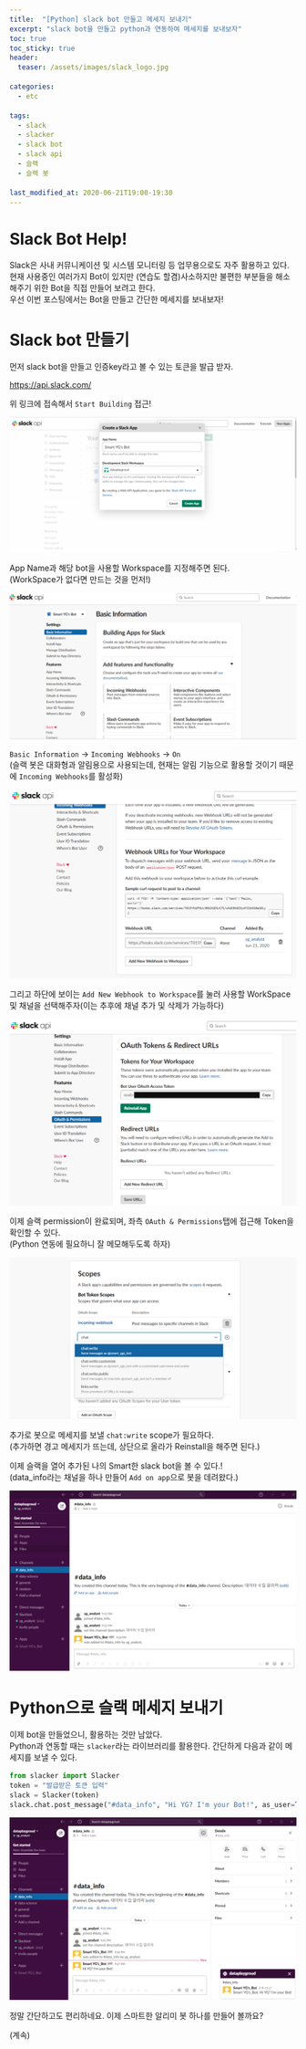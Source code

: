 ```yaml
---
title:  "[Python] slack bot 만들고 메세지 보내기"
excerpt: "slack bot을 만들고 python과 연동하여 메세지를 보내보자"
toc: true
toc_sticky: true
header:
  teaser: /assets/images/slack_logo.jpg

categories:
  - etc

tags:
  - slack
  - slacker
  - slack bot
  - slack api
  - 슬랙
  - 슬랙 봇

last_modified_at: 2020-06-21T19:00-19:30
---
```


# Slack Bot Help!  

Slack은 사내 커뮤니케이션 및 시스템 모니터링 등 업무용으로도 자주 활용하고 있다. 현재 사용중인 여러가지 Bot이 있지만 (연습도 할겸)사소하지만 불편한 부분들을 해소해주기 위한 Bot을 직접 만들어 보려고 한다.  
우선 이번 포스팅에서는 Bot을 만들고 간단한 메세지를 보내보자!  
  
# Slack bot 만들기  

먼저 slack bot을 만들고 인증key라고 볼 수 있는 토큰을 발급 받자.  

https://api.slack.com/  
  
  
위 링크에 접속해서 `Start Building` 접근!  

![png](/assets/images/slackbot/create_slackbot1.png)

App Name과 해당 bot을 사용할 Workspace를 지정해주면 된다.  
(WorkSpace가 없다면 만드는 것을 먼저!)  

![png](/assets/images/slackbot/create_slackbot2.png)  

`Basic Information` -> `Incoming Webhooks` -> `On`  
(슬랙 봇은 대화형과 알림용으로 사용되는데, 현재는 알림 기능으로 활용할 것이기 때문에 `Incoming Webhooks`를 활성화)  

![png](/assets/images/slackbot/create_slackbot3.png)  

그리고 하단에 보이는 `Add New Webhook to Workspace`를 눌러 사용할 WorkSpace 및 채널을 선택해주자(이는 추후에 채널 추가 및 삭제가 가능하다)  

![png](/assets/images/slackbot/create_slackbot4.png)  

이제 슬랙 permission이 완료되며, 좌측 `OAuth & Permissions`탭에 접근해 Token을 확인할 수 있다.  
(Python 연동에 필요하니 잘 메모해두도록 하자)  

![png](/assets/images/slackbot/create_slackbot5.png)  

추가로 봇으로 메세지를 보낼 `chat:write` scope가 필요하다.  
(추가하면 경고 메세지가 뜨는데, 상단으로 올라가 Reinstall을 해주면 된다.)  

이제 슬랙을 열어 추가된 나의 Smart한 slack bot을 볼 수 있다.!  
(data_info라는 채널을 하나 만들어 `Add on app`으로 봇을 데려왔다.)  

![png](/assets/images/slackbot/create_slackbot6.png)  

  
  
# Python으로 슬랙 메세지 보내기  

이제 bot을 만들었으니, 활용하는 것만 남았다.  
Python과 연동할 때는 `slacker`라는 라이브러리를 활용한다. 간단하게 다음과 같이 메세지를 보낼 수 있다.  

```python
from slacker import Slacker
token = "발급받은 토큰 입력"
slack = Slacker(token)
slack.chat.post_message("#data_info", "Hi YG? I'm your Bot!", as_user=True)
```

![png](/assets/images/slackbot/create_slackbot7.png)  

정말 간단하고도 편리하네요. 이제 스마트한 알리미 봇 하나를 만들어 볼까요?  

(계속)  